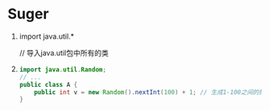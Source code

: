 # Suger

1. import java.util.*

   // 导入java.util包中所有的类

2. ```java
   import java.util.Random;
   // ...
   public class A {
       public int v = new Random().nextInt(100) + 1; // 生成1-100之间的随机数
   }
   ```